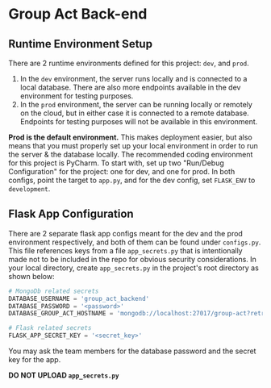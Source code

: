 # Group Act Back-end

## Runtime Environment Setup

There are 2 runtime environments defined for this project: `dev`, and `prod`. 

1. In the `dev` environment, the server runs locally and is connected to a local database. There are also more endpoints
   available in the dev environment for testing purposes.
2. In the `prod` environment, the server can be running locally or remotely on the cloud, but in either case it is
   connected to a remote database. Endpoints for testing purposes will not be available in this environment.

**Prod is the default environment.** This makes deployment easier, but also means that you must properly set up your
local environment in order to run the server & the database locally. The recommended coding environment for this project
is PyCharm. To start with, set up two "Run/Debug Configuration" for the project: one for dev, and one for prod. In both
configs, point the target to `app.py`, and for the dev config, set `FLASK_ENV` to `development`.


## Flask App Configuration

There are 2 separate flask app configs meant for the dev and the prod environment respectively, and both of them can be
found under `configs.py`. This file references keys from a file `app_secrets.py` that is intentionally made not to be
included in the repo for obvious security considerations. In your local directory, create `app_secrets.py` in the
project's root directory as shown below:

```python
# MongoDb related secrets
DATABASE_USERNAME = 'group_act_backend'
DATABASE_PASSWORD = '<password>'
DATABASE_GROUP_ACT_HOSTNAME = 'mongodb://localhost:27017/group-act?retryWrites=true&w=majority'

# Flask related secrets
FLASK_APP_SECRET_KEY = '<secret_key>'
```

You may ask the team members for the database password and the secret key for the app. 

**DO NOT UPLOAD `app_secrets.py`**
